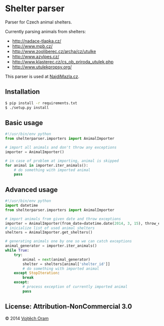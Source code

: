 # Shelter parser

Parser for Czech animal shelters.

Currently parsing animals from shelters:
- http://nadace-tlapka.cz/
- http://www.mpb.cz/
- http://www.zooliberec.cz/archa/cz/utulke
- http://www.azylpes.cz/
- http://www.klasterec.cz/cs_ob_priroda_utulek.php
- http://www.utulekpropsy.org/

This parser is used at [NajdiMazla.cz](http://najdimazla.cz).

## Installation

```bash
$ pip install -r requirements.txt
$ ./setup.py install
```

## Basic usage

```python
#!/usr/bin/env python
from shelterparser.importers import AnimalImporter

# import all animals and don't throw any exceptions
importer = AnimalImporter()

# in case of problem at importing, animal is skipped
for animal in importer.iter_animals():
    # do something with imported animal
    pass
```

## Advanced usage

```python
#!/usr/bin/env python
import datetime
from shelterparser.importers import AnimalImporter

# import animals from given date and throw exceptions
importer = AnimalImporter(from_date=datetime.date(2014, 3, 15), throw_exceptions=True)
# inicialize list of used animal shelters
shelters = AnimalImporter.get_shelters()

# generating animals one by one so we can catch exceptions
animal_generator = importer.iter_animals()
while True:
    try:
        animal = next(animal_generator)
        shelter = shelters[animal['shelter_id']]
        # do something with imported animal
    except StopIteration:
        break
    except:
        # process exception of currently imported animal
        pass
```

## License: Attribution-NonCommercial 3.0

© 2014 [Vojtěch Oram](http://vojtechoram.cz)
